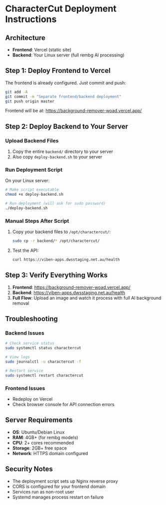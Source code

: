 # CharacterCut Deployment Instructions

## Architecture
- **Frontend**: Vercel (static site)
- **Backend**: Your Linux server (full rembg AI processing)

## Step 1: Deploy Frontend to Vercel

The frontend is already configured. Just commit and push:

```bash
git add -A
git commit -m "Separate frontend/backend deployment"
git push origin master
```

Frontend will be at: https://background-remover-woad.vercel.app/

## Step 2: Deploy Backend to Your Server

### Upload Backend Files
1. Copy the entire `backend/` directory to your server
2. Also copy `deploy-backend.sh` to your server

### Run Deployment Script
On your Linux server:

```bash
# Make script executable
chmod +x deploy-backend.sh

# Run deployment (will ask for sudo password)
./deploy-backend.sh
```

### Manual Steps After Script
1. Copy your backend files to `/opt/charactercut/`:
   ```bash
   sudo cp -r backend/* /opt/charactercut/
   ```

2. Test the API:
   ```bash
   curl https://viben-apps.dwsstaging.net.au/health
   ```

## Step 3: Verify Everything Works

1. **Frontend**: https://background-remover-woad.vercel.app/
2. **Backend**: https://viben-apps.dwsstaging.net.au/health
3. **Full Flow**: Upload an image and watch it process with full AI background removal

## Troubleshooting

### Backend Issues
```bash
# Check service status
sudo systemctl status charactercut

# View logs
sudo journalctl -u charactercut -f

# Restart service
sudo systemctl restart charactercut
```

### Frontend Issues
- Redeploy on Vercel
- Check browser console for API connection errors

## Server Requirements

- **OS**: Ubuntu/Debian Linux
- **RAM**: 4GB+ (for rembg models)
- **CPU**: 2+ cores recommended
- **Storage**: 2GB+ free space
- **Network**: HTTPS domain configured

## Security Notes

- The deployment script sets up Nginx reverse proxy
- CORS is configured for your frontend domain
- Services run as non-root user
- Systemd manages process restart on failure